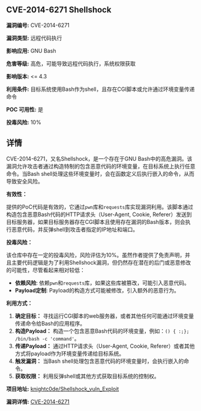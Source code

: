 ## CVE-2014-6271 Shellshock

**漏洞编号:** CVE-2014-6271

**漏洞类型:** 远程代码执行

**影响应用:** GNU Bash

**危害等级:** 高危，可能导致远程代码执行，系统权限获取

**影响版本:** <= 4.3

**利用条件:** 目标系统使用Bash作为shell，且存在CGI脚本或允许通过环境变量传递命令

**POC 可用性:** 是

**投毒风险:** 10%

## 详情

CVE-2014-6271，又名Shellshock，是一个存在于GNU Bash中的高危漏洞。该漏洞允许攻击者通过构造特制的包含恶意代码的环境变量，在目标系统上执行任意命令。当Bash shell处理这些环境变量时，会在函数定义后执行嵌入的命令，从而导致安全风险。

**有效性：**

提供的PoC代码是有效的，它通过`pwn`库和`requests`库实现漏洞利用。该脚本通过构造包含恶意Bash代码的HTTP请求头（User-Agent, Cookie, Referer）发送到目标服务器，如果目标服务器存在CGI脚本且使用存在漏洞的Bash版本，则会执行恶意代码，并反弹shell到攻击者指定的IP地址和端口。

**投毒风险：**

该仓库中存在一定的投毒风险，风险评估为10%。虽然作者提供了免责声明，并且主要代码逻辑是为了利用Shellshock漏洞，但仍然存在潜在的后门或恶意修改的可能性，尽管看起来相对较低：
*   **依赖风险**: 依赖`pwn`和`requests`库，如果这些库被篡改，可能引入恶意代码。
*   **Payload定制**: Payload的构造方式可能被修改，引入额外的恶意行为。

**利用方式：**

1.  **确定目标：** 寻找运行CGI脚本的web服务器，或者其他任何可能通过环境变量传递命令给Bash的应用程序。
2.  **构造Payload：** 构造一个包含恶意Bash代码的环境变量，例如：`() { :;}; /bin/bash -c 'command'`。
3.  **传递Payload：** 通过HTTP请求头（User-Agent, Cookie, Referer）或者其他方式将payload作为环境变量传递给目标系统。
4.  **触发漏洞：** 当Bash shell处理包含恶意代码的环境变量时，会执行嵌入的命令。
5.  **获取权限：** 利用反弹shell或其他方式获取目标系统的控制权。

**项目地址:** [knightc0de/Shellshock_vuln_Exploit](https://github.com/knightc0de/Shellshock_vuln_Exploit)

**漏洞详情:** [CVE-2014-6271](https://nvd.nist.gov/vuln/detail/CVE-2014-6271)
